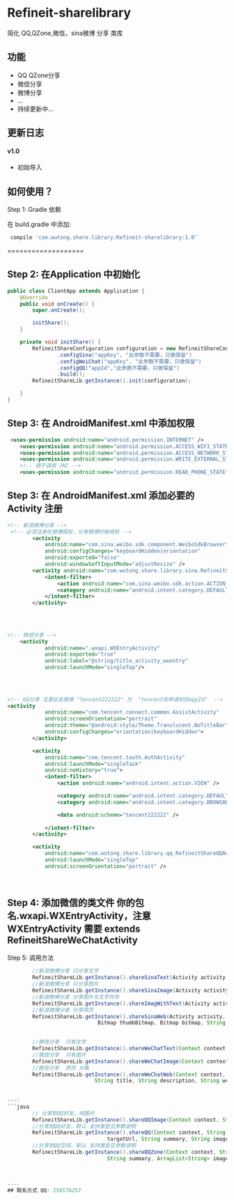 # Refineit-sharelibrary

简化 QQ,QZone,微信，sina微博 分享 类库

## 功能

- QQ QZone分享 
- 微信分享
- 微博分享
- ...
- 持续更新中...

## 更新日志

#### v1.0

- 初始导入


## 如何使用？


Step 1: Gradle  依赖

在 build.gradle 中添加:

```groovy
 compile 'com.wutong.share.library:Refineit-sharelibrary:1.0'
```
===================







Step 2: 在Application 中初始化
----

```java
public class ClientApp extends Application {
    @Override
    public void onCreate() {
        super.onCreate();

        initShare();
    }

    private void initShare() {
        RefineitShareConfiguration configuration = new RefineitShareConfiguration.Builder(this)
                .configSina("appKey", "此参数不需要，只做保留")
                .configWeiChat("appKey", "此参数不需要，只做保留")
                .configQQ("appId","此参数不需要，只做保留")
                .build();
        RefineitShareLib.getInstance().init(configuration);

    }
}


```

Step 3: 在 AndroidManifest.xml 中添加权限
----

```xml
 <uses-permission android:name="android.permission.INTERNET" />
    <uses-permission android:name="android.permission.ACCESS_WIFI_STATE" />
    <uses-permission android:name="android.permission.ACCESS_NETWORK_STATE" />
    <uses-permission android:name="android.permission.WRITE_EXTERNAL_STORAGE" />
    <!-- 用于调用 JNI -->
    <uses-permission android:name="android.permission.READ_PHONE_STATE" />
```

Step 3: 在 AndroidManifest.xml 添加必要的Activity 注册
----

```xml
<!-- 新浪微博分享 -->
 <!-- 必须注册在微博授权，分享微博时候用到 -->
        <activity
            android:name="com.sina.weibo.sdk.component.WeiboSdkBrowser"
            android:configChanges="keyboardHidden|orientation"
            android:exported="false"
            android:windowSoftInputMode="adjustResize" />
        <activity android:name="com.wutong.share.library.sina.RefineitShareSinaActivity">
            <intent-filter>
                <action android:name="com.sina.weibo.sdk.action.ACTION_SDK_REQ_ACTIVITY" />
                <category android:name="android.intent.category.DEFAULT" />
            </intent-filter>
        </activity>
		
		
 
```
```xml
<!-- 微信分享 -->
    <activity
            android:name=".wxapi.WXEntryActivity"
            android:exported="true"
            android:label="@string/title_activity_wxentry"
            android:launchMode="singleTop"/>
		
		
 
```

```xml
<!-- QQ分享 注意此处替换 "tencent222222" 为  "tencent你申请到的appId"  -->
<activity
            android:name="com.tencent.connect.common.AssistActivity"
            android:screenOrientation="portrait"
            android:theme="@android:style/Theme.Translucent.NoTitleBar"
            android:configChanges="orientation|keyboardHidden">
        </activity>

        <activity
            android:name="com.tencent.tauth.AuthActivity"
            android:launchMode="singleTask"
            android:noHistory="true">
            <intent-filter>
                <action android:name="android.intent.action.VIEW" />

                <category android:name="android.intent.category.DEFAULT" />
                <category android:name="android.intent.category.BROWSABLE" />

                <data android:scheme="tencent222222" />
          
            </intent-filter>
        </activity>

        <activity
            android:name="com.wutong.share.library.qq.RefineitShareQQActivity"
            android:launchMode="singleTop"
            android:screenOrientation="portrait" />
		
 
```

Step 4: 添加微信的类文件  你的包名.wxapi.WXEntryActivity，注意 WXEntryActivity 需要  extends RefineitShareWeChatActivity 
----

Step 5: 调用方法
```java
		//新浪微博分享 只分享文字
		RefineitShareLib.getInstance().shareSinaText(Activity activity, String content);
		//新浪微博分享 只分享图片
        RefineitShareLib.getInstance().shareSinaImage(Activity activity, Bitmap bitmap);
		//新浪微博分享 分享图片与文字并存
		RefineitShareLib.getInstance().shareImagWithText(Activity activity, String content, Bitmap bitmap);
		//新浪微博分享 分享网页
        RefineitShareLib.getInstance().shareSinaWeb(Activity activity, String title, String description,
                             Bitmap thumbBitmap, Bitmap bitmap, String actionUrl);
        
```
```java
		//微信分享  只有文字
		RefineitShareLib.getInstance().shareWeChatText(Context context, boolean isFriendCircle, String title) ;
		//微信分享  只有图片
        RefineitShareLib.getInstance().shareWeChatImage(Context context, boolean isFriendCircle, Bitmap bitmap);
		//微信分享  网页 对象
		RefineitShareLib.getInstance().shareWeChatWeb(Context context, boolean isFriendCircle, 
							String title, String description, String webpageUrl, Bitmap thumbBitmap);
		
      
----
```java
		// 分享到QQ好友，纯图片
		RefineitShareLib.getInstance().shareQQImage(Context context, String localPath) ;
		//分享到QQ好友，默认 支持类型见参数说明
        RefineitShareLib.getInstance().shareQQ(Context context, String title, String 
								targetUrl, String summary, String imageUrl);
		//分享到QQ空间，默认 支持类型见参数说明
		RefineitShareLib.getInstance().shareQQZone(Context context, String title, String targetUrl, 
								String summary, ArrayList<String> imageArrayList);

		
      
----
## 联系方式 QQ: 258176257
